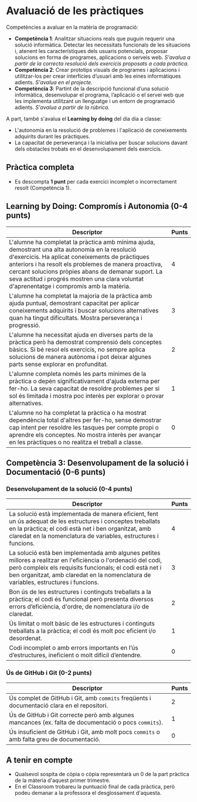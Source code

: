 # Avaluació de les pràctiques

Competències a avaluar en la matèria de programació:

- **Competència 1**: Analitzar situacions reals que puguin requerir una solució informàtica. Detectar les necessitats funcionals de les situacions i, atenent les característiques dels usuaris potencials, proposar solucions en forma de programes, aplicacions o serveis web. *S'avalua a partir de la correcta resolució dels exercicis proposats a cada pràctica.*
- **Competència 2**: Crear prototips visuals de programes i aplicacions i utilitzar-los per crear interfícies d’usuari
amb les eines informàtiques adients. *S'avalua en el projecte.*
- **Competència 3**: Partint de la descripció funcional d’una solució informàtica, desenvolupar el programa, l’aplicació o el servei web que les implementa utilitzant un llenguatge i un entorn de programació adients. *S'avalua a partir de la rúbrica.*

A part, també s'avalua el **Learning by doing** del dia dia a classe:

- L'autonomia en la resolució de problemes i l'aplicació de coneixements adquirits durant les pràctiques.
- La capacitat de perseverança i la iniciativa per buscar solucions davant dels obstacles trobats en el desenvolupament dels exercicis.

## Pràctica completa

- Es descompta **1 punt** per cada exercici incomplet o incorrectament resolt (Competència 1).

## Learning by Doing: Compromís i Autonomia (0-4 punts)

| **Descriptor**                                                                                         | **Punts** |
|--------------------------------------------------------------------------------------------------------|-----------|
|L'alumne ha completat la pràctica amb mínima ajuda, demostrant una alta autonomia en la resolució d'exercicis. Ha aplicat coneixements de pràctiques anteriors i ha resolt els problemes de manera proactiva, cercant solucions pròpies abans de demanar suport. La seva actitud i progrés mostren una clara voluntat d'aprenentatge i compromís amb la matèria.          | 4         |
|L'alumne ha completat la majoria de la pràctica amb ajuda puntual, demostrant capacitat per aplicar coneixements adquirits i buscar solucions alternatives quan ha tingut dificultats. Mostra perseverança i progressió.       | 3         |
|L'alumne ha necessitat ajuda en diverses parts de la pràctica però ha demostrat comprensió dels conceptes bàsics. Si bé resol els exercicis, no sempre aplica solucions de manera autònoma i pot deixar algunes parts sense explorar en profunditat.   | 2         |
|L'alumne completa només les parts mínimes de la pràctica o depèn significativament d'ajuda externa per fer-ho. La seva capacitat de resoldre problemes per si sol és limitada i mostra poc interès per explorar o provar alternatives.| 1         |
|L'alumne no ha completat la pràctica o ha mostrat dependència total d'altres per fer-ho, sense demostrar cap intent per resoldre les tasques per compte propi o aprendre els conceptes. No mostra interès per avançar en les pràctiques o no realitza el treball a classe.      | 0         |

## Competència 3: Desenvolupament de la solució i Documentació (0-6 punts)

### Desenvolupament de la solució (0-4 punts)

|  **Descriptor**  | **Punts** |
|----------------------------------------------------------------------------------------------------------------------------------|-----------|
|La solució està implementada de manera eficient, fent un ús adequat de les estructures i conceptes treballats en la pràctica; el codi està net i ben organitzat, amb claredat en la nomenclatura de variables, estructures i funcions. | 4         |
|La solució està ben implementada amb algunes petites millores a realitzar en l'eficiència o l'ordenació del codi, però compleix els requisits funcionals; el codi està net i ben organitzat, amb claredat en la nomenclatura de variables, estructures i funcions.      | 3         |
|Bon ús de les estructures i continguts treballats a la pràctica; el codi és funcional però presenta diversos errors d’eficiència, d'ordre, de nomenclatura i/o de claredat.   | 2         |
|Ús limitat o molt bàsic de les estructures i continguts treballats a la pràctica; el codi és molt poc eficient i/o desordenat.                                       | 1         |
|Codi incomplet o amb errors importants en l’ús d’estructures, ineficient o molt difícil d’entendre.                 | 0         |

### Ús de GitHub i Git (0-2 punts)

|  **Descriptor**  | **Punts** |
|------------------------------------------------------------------------------------------------------------------------------------------------|-----------|
|Ús complet de GitHub i Git, amb `commits` freqüents i documentació clara en el repositori.           | 2         |
|Ús de GitHub i Git correcte però amb algunes mancances (ex. falta de documentació o pocs `commits`).   | 1         |
|Ús insuficient de GitHub i Git, amb molt pocs `commits` o amb falta greu de documentació.                                 | 0         |

## A tenir en compte

- Qualsevol sospita de còpia o còpia representarà un 0 de la part pràctica de la màteria d'aquest primer trimestre.
- En el Classroom trobareu la puntuació final de cada pràctica, però podeu demanar a la professora el desglossament d'aquesta.
